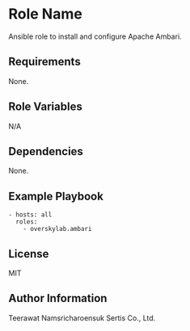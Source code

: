 Role Name
=========

Ansible role to install and configure Apache Ambari.

Requirements
------------

None.

Role Variables
--------------

N/A

Dependencies
------------

None.

Example Playbook
----------------

    - hosts: all
      roles:
        - overskylab.ambari


License
-------

MIT

Author Information
------------------

Teerawat Namsricharoensuk
Sertis Co., Ltd.
